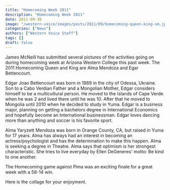 ```yaml
---
title: "Homecoming Week 2011"
description: "Homecoming Week 2011"
date: 2011-09-30
image: "/western-voice/images/posts/2011/09/homecoming-queen-king-sm.jpg"
categories: ["News"]
authors: ["Western Voice Staff"]
tags: []
draft: false
---
```

James McNeill has submitted several pictures of the activities going on during homecoming week at Arizona Western College this past week. The 2011 Homecoming Queen and King are Alma Mendoza and Egar Bettencourt.

Edgar Joao Bettencourt was born in 1989 in the city of Odessa, Ukraine. Son to a Cabo Verdian Father and a Mongolian Mother, Edgar considers himself to be a multicultural person. He moved to the Islands of Cape Verde when he was 2 and lived there until he was 10. After that he moved to Mongolia until 2010 when he decided to study in Yuma. Edgar is a business major, planning on getting a bachelors degree in International Economics and hopefully become an International businessman. Edgar loves dancing more than anything and soccer is his favorite sport.

Alma Yaryzett Mendoza was born in Orange County, CA, but raised in Yuma for 17 years. Alma has always had an interest in becoming an actress/psychologist and has the determination to make this happen. Alma is seeking a degree in Theatre. Alma says that optimism is her strongest characteristic. She tries to live everyday by Ellen DeGeneres' motto: Be kind to one another.

The Homecoming game against Pima was an exciting finale for a great week with a 58-14 win.

Here is the collage for your enjoyment.